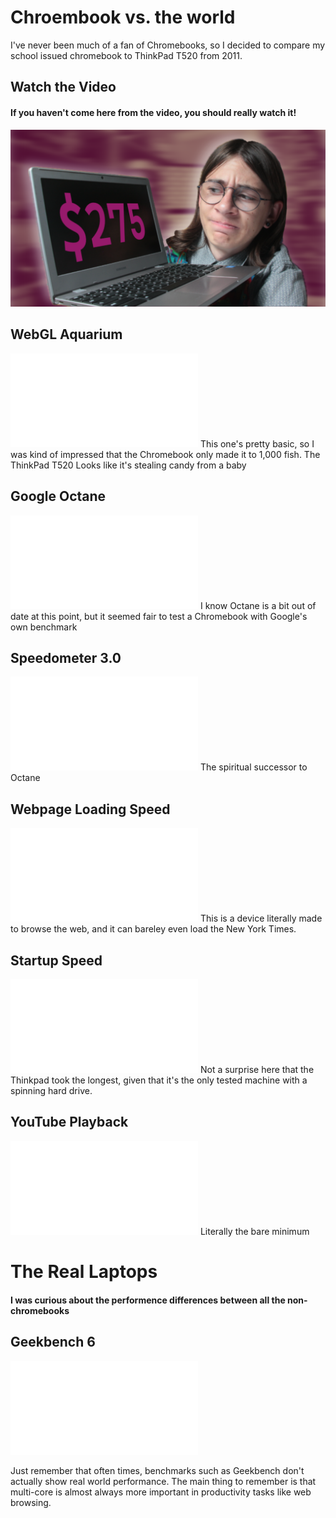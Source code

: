 # Chroembook vs. the world
I've never been much of a fan of Chromebooks, so I decided to compare my school issued chromebook to ThinkPad T520 from 2011.
## Watch the Video

#### If you haven't come here from the video, you should really watch it!

[![Video Link](./images/chromebook/thumbnail.png)](https://youtu.be/Jj9wPObPrmA)

## WebGL Aquarium
![Benchmark title](./images/chromebook/webgl.pdf)
This one's pretty basic, so I was kind of impressed that the Chromebook only made it to 1,000 fish. The ThinkPad T520 Looks like it's stealing candy from a baby

## Google Octane
![Benchmark title](./images/chromebook/octane.pdf)
I know Octane is a bit out of date at this point, but it seemed fair to test a Chromebook with Google's own benchmark

## Speedometer 3.0
![Benchmark title](./images/chromebook/speedometer.pdf)
The spiritual successor to Octane

## Webpage Loading Speed
![Benchmark title](./images/chromebook/webpage.pdf)
This is a device literally made to browse the web, and it can bareley even load the New York Times.

## Startup Speed
![Benchmark title](./images/chromebook/startup.pdf)
Not a surprise here that the Thinkpad took the longest, given that it's the only tested machine with a spinning hard drive.

## YouTube Playback
![Benchmark title](./images/chromebook/tube.pdf)
Literally the bare minimum 

# The Real Laptops
#### I was curious about the performence differences between all the non-chromebooks
## Geekbench 6
![Benchmark title](./images/chromebook/geekbench.pdf)

Just remember that often times, benchmarks such as Geekbench don't actually show real world performance. The main thing to remember is that multi-core is almost always more important in productivity tasks like web browsing. 